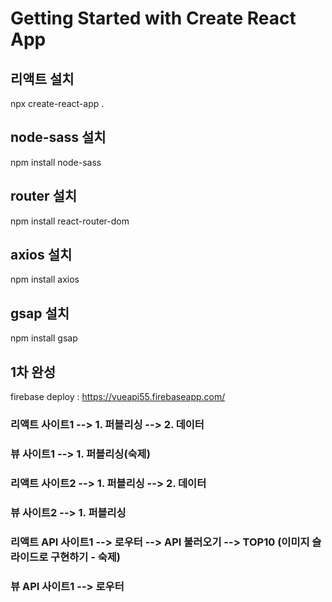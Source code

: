 # Getting Started with Create React App

## 리액트 설치

npx create-react-app .   

## node-sass 설치

npm install node-sass   

## router 설치

npm install react-router-dom   

## axios 설치

npm install axios   

## gsap 설치

npm install gsap   

## 1차 완성

firebase deploy : https://vueapi55.firebaseapp.com/  

### 리액트 사이트1          --> 1. 퍼블리싱 --> 2. 데이터   
### 뷰 사이트1              --> 1. 퍼블리싱(숙제)   

### 리액트 사이트2          --> 1. 퍼블리싱 --> 2. 데이터   
### 뷰 사이트2              --> 1. 퍼블리싱   
   
### 리액트 API 사이트1      --> 로우터 --> API 불러오기 --> TOP10 (이미지 슬라이드로 구현하기 - 숙제)   
### 뷰 API 사이트1          --> 로우터 